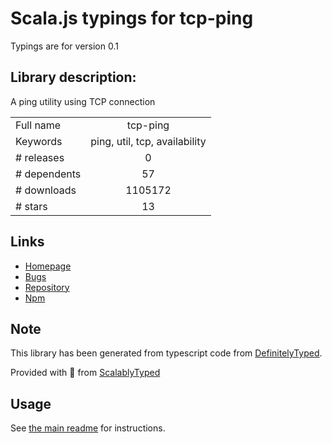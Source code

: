 
# Scala.js typings for tcp-ping

Typings are for version 0.1

## Library description:
A ping utility using TCP connection

|                    |                 |
| ------------------ | :-------------: |
| Full name          | tcp-ping |
| Keywords           | ping, util, tcp, availability |
| # releases         | 0 |
| # dependents       | 57 |
| # downloads        | 1105172 |
| # stars            | 13 |

## Links
- [Homepage](https://github.com/wesolyromek/tcp-ping)
- [Bugs](https://github.com/wesolyromek/tcp-ping/issues)
- [Repository](https://github.com/wesolyromek/tcp-ping)
- [Npm](https://www.npmjs.com/package/tcp-ping)
    


## Note
This library has been generated from typescript code from [DefinitelyTyped](https://definitelytyped.org).

Provided with :purple_heart: from [ScalablyTyped](https://github.com/oyvindberg/ScalablyTyped)

## Usage
See [the main readme](../../readme.md) for instructions.


